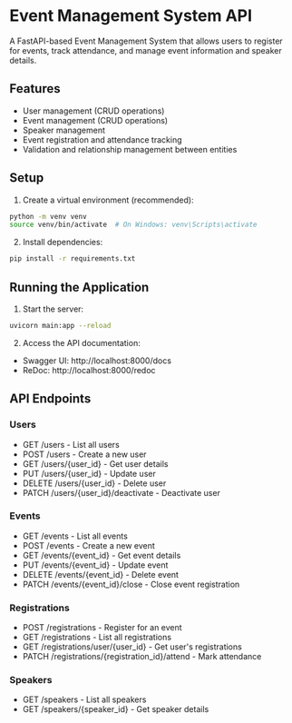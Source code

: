 # Event Management System API

A FastAPI-based Event Management System that allows users to register for events, track attendance, and manage event information and speaker details.

## Features

- User management (CRUD operations)
- Event management (CRUD operations)
- Speaker management
- Event registration and attendance tracking
- Validation and relationship management between entities

## Setup

1. Create a virtual environment (recommended):
```bash
python -m venv venv
source venv/bin/activate  # On Windows: venv\Scripts\activate
```

2. Install dependencies:
```bash
pip install -r requirements.txt
```

## Running the Application

1. Start the server:
```bash
uvicorn main:app --reload
```

2. Access the API documentation:
- Swagger UI: http://localhost:8000/docs
- ReDoc: http://localhost:8000/redoc

## API Endpoints

### Users
- GET /users - List all users
- POST /users - Create a new user
- GET /users/{user_id} - Get user details
- PUT /users/{user_id} - Update user
- DELETE /users/{user_id} - Delete user
- PATCH /users/{user_id}/deactivate - Deactivate user

### Events
- GET /events - List all events
- POST /events - Create a new event
- GET /events/{event_id} - Get event details
- PUT /events/{event_id} - Update event
- DELETE /events/{event_id} - Delete event
- PATCH /events/{event_id}/close - Close event registration

### Registrations
- POST /registrations - Register for an event
- GET /registrations - List all registrations
- GET /registrations/user/{user_id} - Get user's registrations
- PATCH /registrations/{registration_id}/attend - Mark attendance

### Speakers
- GET /speakers - List all speakers
- GET /speakers/{speaker_id} - Get speaker details 